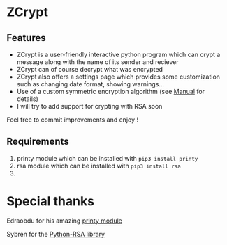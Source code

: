 # ZCrypt
## Features
* ZCrypt is a user-friendly interactive python program which can crypt a message along with the name of its sender and reciever
* ZCrypt can of course decrypt what was encrypted
* ZCrypt also offers a settings page which provides some customization such as changing date format, showing warnings...
* Use of a custom symmetric encryption algorithm (see [Manual](UserManual.md#cryptEng) for details)
* I will try to add support for crypting with RSA soon

Feel free to commit improvements and enjoy !

## Requirements
1. printy module which can be installed with ```pip3 install printy```
2. rsa module which can be installed with `pip3 install rsa`
3. 
# Special thanks
Edraobdu for his amazing [printy module](https://github.com/edraobdu/printy) 

Sybren for the [Python-RSA library](https://github.com/sybrenstuvel/python-rsa)
